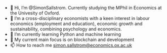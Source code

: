 - 👋 Hi, I’m @SimonSallstrom. Currently studying the MPhil in Economics at the Univesity of Oxford.
- 👀 I’m a cross-disciplinary economists with a keen interest in labour economics (employment and education), economic growth and sustainability, combining psychology and economics. 
- 🌱 I’m currently learning Python and machine learning
- 💞️ My current main focus is on blockchain and development
- 📫 How to reach me simon.sallstrom@economics.ox.ac.uk



